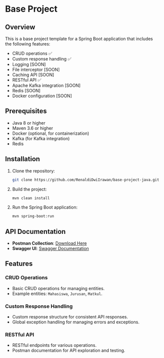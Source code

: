 # Base Project

## Overview
This is a base project template for a Spring Boot application that includes the following features:
- CRUD operations ✅ 
- Custom response handling ✅
- Logging [SOON]
- File interceptor [SOON]
- Caching API [SOON]
- RESTful API ✅
- Apache Kafka integration [SOON]
- Redis [SOON]
- Docker configuration [SOON]

<!--
## Table of Contents
- [Prerequisites](#prerequisites)
- [Installation](#installation)
- [Running the Application](#running-the-application)
- [Features](#features)
  - [CRUD Operations](#crud-operations)
  - [Custom Response Handling](#custom-response-handling)
  - [Logging](#logging)
  - [File Interceptor](#file-interceptor)
  - [Caching](#caching)
  - [RESTful API](#restful-api)
  - [Kafka Integration](#kafka-integration)
  - [Redis](#redis)
  - [Docker](#docker)
- [Configuration](#configuration)
- [Usage](#usage)
- [Contributing](#contributing)
- [License](#license)
- 
-->

## Prerequisites
- Java 8 or higher
- Maven 3.6 or higher
- Docker (optional, for containerization)
- Kafka (for Kafka integration)
- Redis

## Installation
1. Clone the repository:
    ```bash
    git clone https://github.com/RenaldiDwiIrawan/base-project-java.git
    ```

2. Build the project:
    ```bash
    mvn clean install
    ```
<!--
## Running the Application
1. Start Kafka and Zookeeper:
    ```bash
    docker-compose up -d
    ``` */
-->

2. Run the Spring Boot application:
    ```bash
    mvn spring-boot:run
    ```

## API Documentation

- **Postman Collection**: [Download Here](https://drive.google.com/file/d/1_6c7tpL89bXEgSiKIT7qYjhsZ7KQOxE5/view?usp=sharing)
- **Swagger UI**: [Swagger Documentation](https://drive.google.com/file/d/1_6c7tpL89bXEgSiKIT7qYjhsZ7KQOxE5/view?usp=sharing)

## Features

### CRUD Operations
- Basic CRUD operations for managing entities.
- Example entities: `Mahasiswa`, `Jurusan`, `Matkul`.

### Custom Response Handling
- Custom response structure for consistent API responses.
- Global exception handling for managing errors and exceptions.

<!--
### Logging
- Logging configuration using Logback.
- Custom log format and log file rotation.

### File Interceptor
- Interceptor for handling file uploads and downloads.
- Example implementation for file validation and processing.

### Caching
- Caching using Spring Cache with support for multiple cache providers (e.g., Redis, Ehcache).
-->
### RESTful API
- RESTful endpoints for various operations.
- Postman documentation for API exploration and testing.

<!--
### Kafka Integration
- Kafka producer and consumer for asynchronous message processing.
- Example implementation for sending and receiving messages.

### Docker
- Dockerfile for containerizing the application.
- Docker Compose configuration for managing dependencies (e.g., Kafka, Zookeeper).

## Configuration
- Configuration files located in `src/main/resources`:
  - `application.properties`
  - `logback-spring.xml`
- Update configurations as needed for your environment.

## Usage
- Access Swagger UI for API documentation and testing:
    ```bash
    http://localhost:8080/swagger-ui.html
    ```

- Example API endpoints:
  - `GET /api/users` - Retrieve all users
  - `POST /api/users` - Create a new user
  - `PUT /api/users/{id}` - Update an existing user
  - `DELETE /api/users/{id}` - Delete a user

- Kafka integration example:
  - Send a message to Kafka topic: `POST /api/messages`
  - Consume messages from Kafka topic
-->

<!--
## License
This project is licensed under the MIT License. See the [LICENSE](LICENSE) file for more details.
-->
